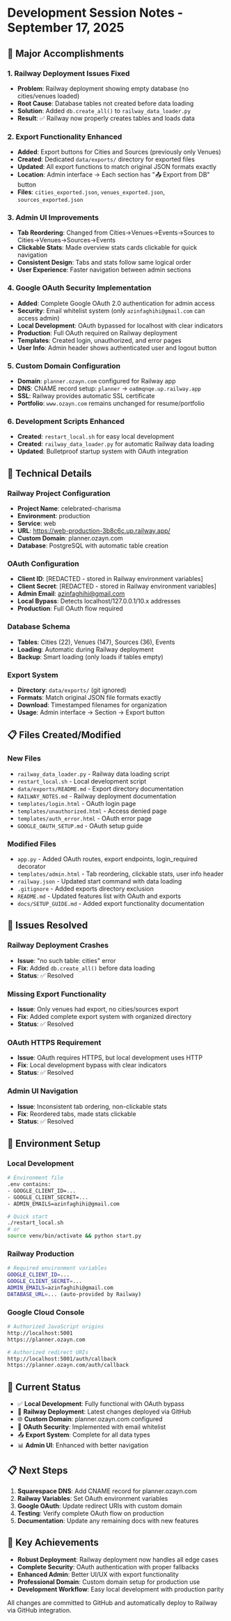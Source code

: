 # Development Session Notes - September 17, 2025

## 🚀 **Major Accomplishments**

### **1. Railway Deployment Issues Fixed**
- **Problem**: Railway deployment showing empty database (no cities/venues loaded)
- **Root Cause**: Database tables not created before data loading
- **Solution**: Added `db.create_all()` to `railway_data_loader.py`
- **Result**: ✅ Railway now properly creates tables and loads data

### **2. Export Functionality Enhanced**
- **Added**: Export buttons for Cities and Sources (previously only Venues)
- **Created**: Dedicated `data/exports/` directory for exported files
- **Updated**: All export functions to match original JSON formats exactly
- **Location**: Admin interface → Each section has "📤 Export from DB" button
- **Files**: `cities_exported.json`, `venues_exported.json`, `sources_exported.json`

### **3. Admin UI Improvements**
- **Tab Reordering**: Changed from Cities→Venues→Events→Sources to Cities→Venues→Sources→Events
- **Clickable Stats**: Made overview stats cards clickable for quick navigation
- **Consistent Design**: Tabs and stats follow same logical order
- **User Experience**: Faster navigation between admin sections

### **4. Google OAuth Security Implementation**
- **Added**: Complete Google OAuth 2.0 authentication for admin access
- **Security**: Email whitelist system (only `azinfaghihi@gmail.com` can access admin)
- **Local Development**: OAuth bypassed for localhost with clear indicators
- **Production**: Full OAuth required on Railway deployment
- **Templates**: Created login, unauthorized, and error pages
- **User Info**: Admin header shows authenticated user and logout button

### **5. Custom Domain Configuration**
- **Domain**: `planner.ozayn.com` configured for Railway app
- **DNS**: CNAME record setup: `planner` → `oa8mqnqe.up.railway.app`
- **SSL**: Railway provides automatic SSL certificate
- **Portfolio**: `www.ozayn.com` remains unchanged for resume/portfolio

### **6. Development Scripts Enhanced**
- **Created**: `restart_local.sh` for easy local development
- **Created**: `railway_data_loader.py` for automatic Railway data loading
- **Updated**: Bulletproof startup system with OAuth integration

## 🔧 **Technical Details**

### **Railway Project Configuration**
- **Project Name**: celebrated-charisma
- **Environment**: production
- **Service**: web
- **URL**: https://web-production-3b8c6c.up.railway.app/
- **Custom Domain**: planner.ozayn.com
- **Database**: PostgreSQL with automatic table creation

### **OAuth Configuration**
- **Client ID**: [REDACTED - stored in Railway environment variables]
- **Client Secret**: [REDACTED - stored in Railway environment variables]
- **Admin Email**: azinfaghihi@gmail.com
- **Local Bypass**: Detects localhost/127.0.0.1/10.x addresses
- **Production**: Full OAuth flow required

### **Database Schema**
- **Tables**: Cities (22), Venues (147), Sources (36), Events
- **Loading**: Automatic during Railway deployment
- **Backup**: Smart loading (only loads if tables empty)

### **Export System**
- **Directory**: `data/exports/` (git ignored)
- **Formats**: Match original JSON file formats exactly
- **Download**: Timestamped filenames for organization
- **Usage**: Admin interface → Section → Export button

## 📋 **Files Created/Modified**

### **New Files**
- `railway_data_loader.py` - Railway data loading script
- `restart_local.sh` - Local development script
- `data/exports/README.md` - Export directory documentation
- `RAILWAY_NOTES.md` - Railway deployment documentation
- `templates/login.html` - OAuth login page
- `templates/unauthorized.html` - Access denied page
- `templates/auth_error.html` - OAuth error page
- `GOOGLE_OAUTH_SETUP.md` - OAuth setup guide

### **Modified Files**
- `app.py` - Added OAuth routes, export endpoints, login_required decorator
- `templates/admin.html` - Tab reordering, clickable stats, user info header
- `railway.json` - Updated start command with data loading
- `.gitignore` - Added exports directory exclusion
- `README.md` - Updated features list with OAuth and exports
- `docs/SETUP_GUIDE.md` - Added export functionality documentation

## 🐛 **Issues Resolved**

### **Railway Deployment Crashes**
- **Issue**: "no such table: cities" error
- **Fix**: Added `db.create_all()` before data loading
- **Status**: ✅ Resolved

### **Missing Export Functionality**
- **Issue**: Only venues had export, no cities/sources export
- **Fix**: Added complete export system with organized directory
- **Status**: ✅ Resolved

### **OAuth HTTPS Requirement**
- **Issue**: OAuth requires HTTPS, but local development uses HTTP
- **Fix**: Local development bypass with clear indicators
- **Status**: ✅ Resolved

### **Admin UI Navigation**
- **Issue**: Inconsistent tab ordering, non-clickable stats
- **Fix**: Reordered tabs, made stats clickable
- **Status**: ✅ Resolved

## 🔧 **Environment Setup**

### **Local Development**
```bash
# Environment file
.env contains:
- GOOGLE_CLIENT_ID=...
- GOOGLE_CLIENT_SECRET=...
- ADMIN_EMAILS=azinfaghihi@gmail.com

# Quick start
./restart_local.sh
# or
source venv/bin/activate && python start.py
```

### **Railway Production**
```bash
# Required environment variables
GOOGLE_CLIENT_ID=...
GOOGLE_CLIENT_SECRET=...
ADMIN_EMAILS=azinfaghihi@gmail.com
DATABASE_URL=... (auto-provided by Railway)
```

### **Google Cloud Console**
```bash
# Authorized JavaScript origins
http://localhost:5001
https://planner.ozayn.com

# Authorized redirect URIs  
http://localhost:5001/auth/callback
https://planner.ozayn.com/auth/callback
```

## 🎯 **Current Status**

- ✅ **Local Development**: Fully functional with OAuth bypass
- 🚀 **Railway Deployment**: Latest changes deployed via GitHub
- 🌐 **Custom Domain**: planner.ozayn.com configured
- 🔐 **OAuth Security**: Implemented with email whitelist
- 📤 **Export System**: Complete for all data types
- 📊 **Admin UI**: Enhanced with better navigation

## 📋 **Next Steps**

1. **Squarespace DNS**: Add CNAME record for planner.ozayn.com
2. **Railway Variables**: Set OAuth environment variables
3. **Google OAuth**: Update redirect URIs with custom domain
4. **Testing**: Verify complete OAuth flow on production
5. **Documentation**: Update any remaining docs with new features

## 🎉 **Key Achievements**

- **Robust Deployment**: Railway deployment now handles all edge cases
- **Complete Security**: OAuth authentication with proper fallbacks
- **Enhanced Admin**: Better UI/UX with export functionality
- **Professional Domain**: Custom domain setup for production use
- **Development Workflow**: Easy local development with production parity

All changes are committed to GitHub and automatically deploy to Railway via GitHub integration.


